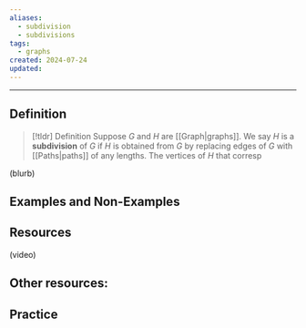 ```yaml
---
aliases:
  - subdivision
  - subdivisions
tags:
  - graphs
created: 2024-07-24
updated:
---
```

---
## Definition 

> [!tldr] Definition
> Suppose $G$ and $H$ are [[Graph|graphs]]. We say $H$ is a **subdivision** of $G$ if $H$ is obtained from $G$ by replacing edges of $G$ with [[Paths|paths]] of any lengths. The vertices of $H$ that corresp

(blurb)

## Examples and Non-Examples

## Resources 

(video)

Other resources: 
- 

## Practice 
